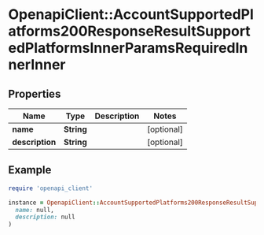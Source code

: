 # OpenapiClient::AccountSupportedPlatforms200ResponseResultSupportedPlatformsInnerParamsRequiredInnerInner

## Properties

| Name | Type | Description | Notes |
| ---- | ---- | ----------- | ----- |
| **name** | **String** |  | [optional] |
| **description** | **String** |  | [optional] |

## Example

```ruby
require 'openapi_client'

instance = OpenapiClient::AccountSupportedPlatforms200ResponseResultSupportedPlatformsInnerParamsRequiredInnerInner.new(
  name: null,
  description: null
)
```

